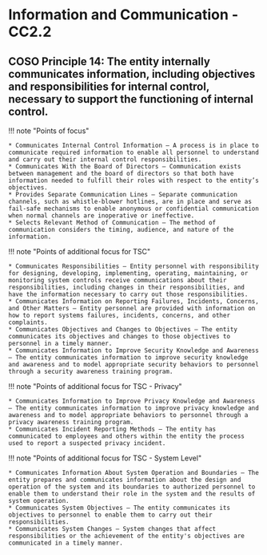 #  Information and Communication - CC2.2

## COSO Principle 14: The entity internally communicates information, including objectives and responsibilities for internal control, necessary to support the functioning of internal control. 

!!! note "Points of focus"

    * Communicates Internal Control Information — A process is in place to communicate required information to enable all personnel to understand and carry out their internal control responsibilities.
    * Communicates With the Board of Directors — Communication exists between management and the board of directors so that both have information needed to fulfill their roles with respect to the entity’s objectives.
    * Provides Separate Communication Lines — Separate communication channels, such as whistle-blower hotlines, are in place and serve as fail-safe mechanisms to enable anonymous or confidential communication when normal channels are inoperative or ineffective.
    * Selects Relevant Method of Communication — The method of communication considers the timing, audience, and nature of the information.

!!! note "Points of additional focus for TSC"

    * Communicates Responsibilities — Entity personnel with responsibility for designing, developing, implementing, operating, maintaining, or monitoring system controls receive communications about their responsibilities, including changes in their responsibilities, and have the information necessary to carry out those responsibilities.
    * Communicates Information on Reporting Failures, Incidents, Concerns, and Other Matters — Entity personnel are provided with information on how to report systems failures, incidents, concerns, and other complaints.
    * Communicates Objectives and Changes to Objectives — The entity communicates its objectives and changes to those objectives to personnel in a timely manner.
    * Communicates Information to Improve Security Knowledge and Awareness — The entity communicates information to improve security knowledge and awareness and to model appropriate security behaviors to personnel through a security awareness training program.

!!! note "Points of additional focus for TSC - Privacy"

    * Communicates Information to Improve Privacy Knowledge and Awareness — The entity communicates information to improve privacy knowledge and awareness and to model appropriate behaviors to personnel through a privacy awareness training program.
    * Communicates Incident Reporting Methods — The entity has communicated to employees and others within the entity the process used to report a suspected privacy incident.

!!! note "Points of additional focus for TSC - System Level"

    * Communicates Information About System Operation and Boundaries — The entity prepares and communicates information about the design and operation of the system and its boundaries to authorized personnel to enable them to understand their role in the system and the results of system operation.
    * Communicates System Objectives — The entity communicates its objectives to personnel to enable them to carry out their responsibilities.
    * Communicates System Changes — System changes that affect responsibilities or the achievement of the entity's objectives are communicated in a timely manner.
